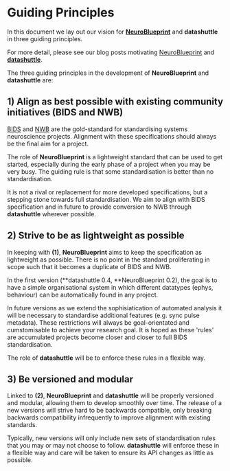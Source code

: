 # Guiding Principles

In this document we lay out our vision for
[**NeuroBlueprint**](https://neuroblueprint.neuroinformatics.dev/)
and **datashuttle** in three guiding principles.

For more detail, please see our blog posts motivating
[NeuroBlueprint](https://neuroinformatics.dev/blog/neuroblueprint.html)
and
[**datashuttle**](https://neuroinformatics.dev/blog/datashuttle.html).

The three guiding principles in the development of
**NeuroBlueprint**
and **datashuttle** are:

## 1) Align as best possible with existing community initiatives (BIDS and NWB)

[BIDS](https://bids.neuroimaging.io/)
and
[NWB](https://www.nwb.org/)
are the gold-standard for standardising systems neuroscience projects.
Alignment with these specifications should always be the final aim for a project.

The role of **NeuroBlueprint** is a lightweight standard that can be used to get
started, especially during the early phase of a project when you may be very busy.
The guiding rule is that some standardisation is better than no standardisation.

It is not a rival or replacement for more developed specifications,
but a stepping stone towards full standardisation.
We aim to align with BIDS specification and in future to provide
conversion to NWB through **datashuttle** wherever possible.

## 2) Strive to be as lightweight as possible

In keeping with **(1)**, **NeuroBlueprint** aims to keep the specification as lightweight
as possible. There is no point in the standard proliferating in scope such that it becomes
a duplicate of BIDS and NWB.

In the first version (**datashuttle 0.4, **NeuroBlueprint 0.2),
the goal is to have a simple organisational
system in which different datatypes (ephys, behaviour) can be
automatically found in any project.

In future versions as we extend the sophisiatication of automated analysis it will
be necessary to standardise additional features (e.g. sync pulse metadata).
These restrictions will always be goal-orientated and cumstomisable
to achieve your research goal. It is hoped as these 'rules' are
accumulated projects become closer and closer to full BIDS standardisation.

The role of **datashuttle** will be to enforce these rules in a flexible way.

## 3) Be versioned and modular

Linked to **(2)**,  **NeuroBlueprint** and **datashuttle** will be
properly versioned and modular, allowing them to develop smoothly over time.
The release of a new versions will strive hard to be backwards compatible,
only breaking backwards compatibility infrequently to improve alignment
with existing standards.

Typically, new versions will only include new
sets of standardisation rules that
you may or may not choose to follow. **datashuttle** will
enforce these in a flexible way and care will be taken to ensure its API
changes as little as possible.
